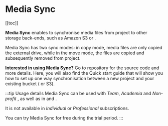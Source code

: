 # Media Sync
[[toc]]

**Media Sync** enables to synchronise media files from <MainPlatformNameLink /> project to other storage back-ends, such as Amazon S3 or <NoSpellcheck id="MinIO" />. 

Media Sync has two sync modes: in copy mode, media files are only copied the external drive, while in the move mode, the files are copied and subsequently removed from <MainPlatformName /> project.

**Interested in using Media Sync?** Go to <GitHubRepo id="MerginMaps/mergin-media-sync" /> repository for the source code and more details. Here, you will also find the Quick start guide that will show you how to set up one way synchronisation between a new <MainPlatformName /> project and your existing bucket (<NoSpellcheck id="MinIO" /> or S3).

:::tip Usage details
Media Sync can be used with *Team*, *Academia* and *Non-profit* <MainDomainNameLink id="pricing" desc="subscription plans"/>, as well as in [<CommunityPlatformName />](../mergince/) and [<EnterprisePlatformName />](../merginmaps-ee/).

It is not available in *Individual* or *Professional* subscriptions.

You can try Media Sync for free during the trial period.
:::
